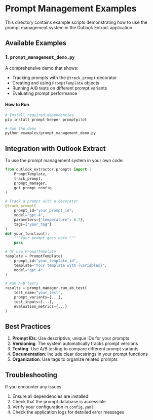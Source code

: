 # Prompt Management Examples

This directory contains example scripts demonstrating how to use the prompt management system in the Outlook Extract application.

## Available Examples

### 1. `prompt_management_demo.py`

A comprehensive demo that shows:
- Tracking prompts with the `@track_prompt` decorator
- Creating and using `PromptTemplate` objects
- Running A/B tests on different prompt variants
- Evaluating prompt performance

#### How to Run

```bash
# Install required dependencies
pip install prompt-keeper promptpilot

# Run the demo
python examples/prompt_management_demo.py
```

## Integration with Outlook Extract

To use the prompt management system in your own code:

```python
from outlook_extractor.prompts import (
    PromptTemplate,
    track_prompt,
    prompt_manager,
    get_prompt_config
)

# Track a prompt with a decorator
@track_prompt(
    prompt_id="your_prompt_id",
    model="gpt-4",
    parameters={"temperature": 0.7},
    tags=["your_tag"]
)
def your_function():
    """Your prompt goes here."""
    pass

# Or use PromptTemplate
template = PromptTemplate(
    prompt_id="your_template_id",
    template="Your template with {variables}",
    model="gpt-4"
)

# Run A/B tests
results = prompt_manager.run_ab_test(
    test_name="your_test",
    prompt_variants=[...],
    test_inputs=[...],
    evaluation_metrics={...}
)
```

## Best Practices

1. **Prompt IDs**: Use descriptive, unique IDs for your prompts
2. **Versioning**: The system automatically tracks prompt versions
3. **Testing**: Use A/B testing to compare different prompt variants
4. **Documentation**: Include clear docstrings in your prompt functions
5. **Organization**: Use tags to organize related prompts

## Troubleshooting

If you encounter any issues:
1. Ensure all dependencies are installed
2. Check that the prompt database is accessible
3. Verify your configuration in `config.yaml`
4. Check the application logs for detailed error messages
